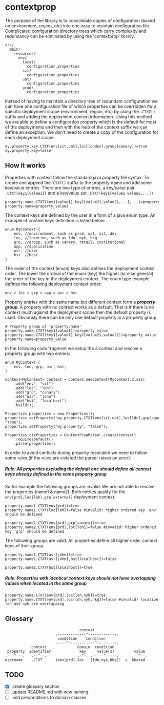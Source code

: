 # contextprop

The purpose of the library is to consolidate copies of configuration (based on environment, region, etc) into one easy to maintain configuration file. Complicated configuration directory trees which carry complexity and redundancy can be eliminated by using the 'contextprop' library.

```
src/
  main/
    resources/
      env/
        local/
          configuration.properties
        sit/
          configuration.properties
        uat/
          configuration.properties
        prod/
          configuration.properties
```

Instead of having to maintain a directory tree of redundant configuration we can have one configuration file of which properties can be overridden for a specific deployment scope (environment, region, etc) by using the `.CTXT()` suffix and adding the deployment context information. Using this method we are able to define a configuration property which is the default for most of the deployments and then with the help of the context suffix we can define an exception. We don't need to create a copy of the configuration for each deployment scope.

```
my.property.key.CTXT(env[sit,uat],loc[london],group[canary])=true
my.property.key=false
```

## How it works

Properties with context follow the standard java property file syntax. To create one append the`.CTXT()` suffix to the property name and add some key/value entries. There are two type of entries, a key/value pair `.CTXT(key1[value1])` and a key/value set `.CTXT(key1[value1,value2,...])`.

```
property.name.CTXT(key1[value1],key2[value21,value22,...],...)=property_value1
property.name=property_value2
```

The context keys are defined by the user in a form of a java enum type. An example of context keys definition is listed below:

```
enum MyContext { 
    env, //environment, such as prod, uat, sit, dev
    loc, //location, such as ldn, nyk, hkg
    grp, //group, such as canary, retail, institutional
    app, //application
    usr, //user
    hst  //host
}
```

The order of the context (enum) keys also defines the deployment context order. The lower the ordinal of the enum (key) the higher (or else general) the order of the key in the deployment context. The enum type example defines the following deployment context order:

```
env > loc > grp > app > usr > hst
```

Property entries with the same name but different context form a **_property group_**. A property with no context works as a default. 
That is if there is no context much against the deployment scope then the default property is used. Obviously there can be only one
default property in a property group.

```
# Property group of 'property.name'
property.name.CTXT(key1[value1])=property_value
property.name.CTXT(key1[value1],key2[value21,value22])=property_value
property.name=property_value
```

In the following code fragment we setup the a context and resolve a property group with two entries:

```
enum MyContext {
    env, loc, grp, usr, hst;
}

Context<MyContext> context = Context.newContext(MyContext.class)
    .add("env", "sit")
    .add("loc", "ldn")
    .add("grp", "canary")
    .add("usr", "john")
    .add("hst", "localhost")
    .build();

Properties properties = new Properties();
properties.setProperty("my.property.CTXT(env[sit,uat],loc[ldn],grp[canary],hst[localhost],usr[john])", "true");
properties.setProperty("my.property", "false");

Properties ctxProperties = ContextPropParser.create(context)
    .requiresDefault()
    .parse(properties);
```

In order to avoid conflicts during property resolution we need to follow some rules (if the rules are violated the parser raises an error):

##### Rule: All properties excluding the default one should define all context keys already defined in the same property group

So for example the following groups are invalid. We are not able to resolve the properties (name1 & name2). Both entries qualify for the
`env[prd],loc[loh],grp[external]` deployment context.

```
property.name1.CTXT(env[prd])=true
property.name1.CTXT(loc[loh])=false #invalid! higher ordered key 'env' should be defined

property.name2.CTXT(env[prd],grp[canary])=true
property.name2.CTXT(env[prd],loc[loh])=false #invalid! higher ordered key 'grp' should be defined
```

The following groups are valid. All properties define all higher order context keys of their group.

```
property.name1.CTXT(usr[john])=true
property.name1.CTXT(usr[john],hst[localhost])=false

property.name2.CTXT(hst[localhost])=true
```

##### Rule: Properties with identical context keys should not have overlapping values when located in the same group

```
property.name.CTXT(env[prd],loc[ldn,nyk])=true
property.name.CTXT(env[prd],loc[ldn,nyk,hkg])=false #invalid! location loh and nyk are overlapping
```

## Glossary

```
                                  context
                       .-------------^-------------.
                        condition    condition
                       .----^---..-------^---------.
            context              domain  condition
 property  identifier             key     value(s)         value
.---^---.   .--^--.              .-^-. .-----^-----.      .--^--.
username    .CTXT      (env[prd],loc   [ldn,nyk,hkg])  =  kkarad
```

## TODO

- [x] create glossary section
- [ ] update README.md with new naming
- [ ] add preconditions to domain classes
